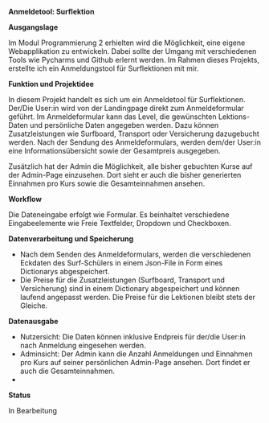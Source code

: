**Anmeldetool: Surflektion**

**Ausgangslage**

Im Modul Programmierung 2 erhielten wird die Möglichkeit, eine eigene Webapplikation zu entwickeln.
Dabei sollte der Umgang mit verschiedenen Tools wie Pycharms und Github erlernt werden. Im Rahmen dieses Projekts, erstellte ich ein
Anmeldungstool für Surflektionen mit mir.

**Funktion und Projektidee**

In diesem Projekt handelt es sich um ein Anmeldetool für Surflektionen. 
Der/Die User:in wird von der Landingpage direkt zum Anmeldeformular geführt.
Im Anmeldeformular kann das Level, die gewünschten Lektions-Daten und persönliche Daten angegeben werden.
Dazu können Zusatzleistungen wie Surfboard, Transport oder Versicherung dazugebucht werden.
Nach der Sendung des Anmeldeformulars, werden dem/der User:in eine Informationsübersicht sowie der Gesamtpreis
ausgegeben.

Zusätzlich hat der Admin die Möglichkeit, alle bisher gebuchten Kurse auf der Admin-Page
einzusehen. Dort sieht er auch die bisher generierten Einnahmen pro Kurs sowie die Gesamteinnahmen ansehen.

**Workflow**

Die Dateneingabe erfolgt wie Formular. Es beinhaltet verschiedene Eingabeelemente
wie Freie Textfelder, Dropdown und Checkboxen. 

**Datenverarbeitung und Speicherung**
- Nach dem Senden des Anmeldeformulars, werden die verschiedenen Eckdaten des Surf-Schülers in einem Json-File 
in Form eines Dictionarys abgespeichert.
- Die Preise für die Zusatzleistungen (Surfboard, Transport und Versicherung) sind in einem Dictionary abgespeichert
und können laufend angepasst werden. Die Preise für die Lektionen bleibt stets der Gleiche.

**Datenausgabe**

- Nutzersicht: Die Daten können inklusive Endpreis für der/die User:in nach Anmeldung eingesehen werden.
- Adminsicht: Der Admin kann die Anzahl Anmeldungen und Einnahmen pro Kurs auf seiner persönlichen
Admin-Page ansehen. Dort findet er auch die Gesamteinnahmen.
- 
**Status**

In Bearbeitung


